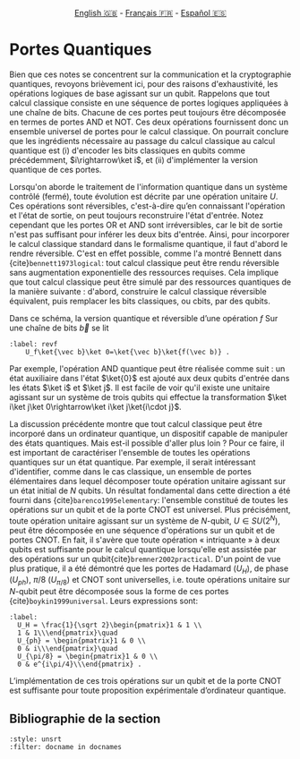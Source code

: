 <p style="text-align: center;">
    <a id="linken" href="../../../../en/content/index.html">English &#x1F1EC;&#x1F1E7;</a> - 
    <a id="linkfr" href="../../../../fr/content/index.html">Français &#x1F1EB;&#x1F1F7;</a> - 
    <a id="linkes" href="../../../../es/content/index.html">Español &#x1F1EA;&#x1F1F8;</a>
</p>
<script>
    currentPage = window.location.href;
    beforeLang = currentPage.slice(0, currentPage.indexOf("content") - 3);
    afterLang = currentPage.slice(currentPage.indexOf("content"));
    document.getElementById("linken").href = beforeLang + "en/" + afterLang;
    document.getElementById("linkfr").href = beforeLang + "fr/" + afterLang;
    document.getElementById("linkes").href = beforeLang + "es/" + afterLang;
</script>



# Portes Quantiques


Bien que ces notes se concentrent sur la communication et la cryptographie quantiques, revoyons brièvement ici, pour des raisons d'exhaustivité, les opérations logiques de base agissant sur un qubit. Rappelons que tout calcul classique consiste en une séquence de portes logiques appliquées à une chaîne de bits. Chacune de ces portes peut toujours être décomposée en termes de portes AND et NOT. Ces deux opérations fournissent donc un ensemble universel de portes pour le calcul classique. On pourrait conclure que les ingrédients nécessaire au passage du calcul classique au calcul quantique est (i) d'encoder les bits classiques en qubits comme précédemment, $i\rightarrow\ket i$, et (ii) d'implémenter la version quantique de ces portes.

Lorsqu'on aborde le traitement de l'information quantique dans un système contrôlé (fermé), toute évolution est décrite par une opération unitaire $U$. Ces opérations sont réversibles, c'est-à-dire qu’en connaissant l'opération et l'état de sortie, on peut toujours reconstruire l'état d'entrée. Notez cependant que les portes OR et AND sont irréversibles, car le bit de sortie n'est pas suffisant pour inférer les deux bits d'entrée. Ainsi, pour incorporer le calcul classique standard dans le formalisme quantique, il faut d'abord le rendre réversible. C'est en effet possible, comme l'a montré Bennett dans {cite}`bennett1973logical`: tout calcul classique peut être rendu réversible sans augmentation exponentielle des ressources requises. Cela implique que tout calcul classique peut être simulé par des ressources quantiques de la manière suivante : d'abord, construire le calcul classique réversible équivalent, puis remplacer les bits classiques, ou cbits, par des qubits.



Dans ce schéma, la version quantique et réversible d’une opération $f$
Sur une chaîne de bits $\vec b$ se lit

```{math}
:label: revf
    U_f\ket{\vec b}\ket 0=\ket{\vec b}\ket{f(\vec b)} .
```

Par exemple, l'opération AND quantique peut être réalisée comme suit : un état auxiliaire dans l'état $\ket{0}$ est ajouté aux deux qubits d'entrée dans les états $\ket i$ et $\ket j$. Il est facile de voir qu'il existe une unitaire agissant sur un système de trois qubits qui effectue la transformation $\ket i\ket j\ket 0\rightarrow\ket
i\ket j\ket{i\cdot j}$. 

<!--Luke: rather than a dot, maybe $i \text{AND} j$ would be better?) -->

La discussion précédente montre que tout calcul classique peut être incorporé dans un ordinateur quantique, un dispositif capable de manipuler des états quantiques. Mais est-il possible d'aller plus loin ? Pour ce faire, il est important de caractériser l'ensemble de toutes les opérations quantiques sur un état quantique. Par exemple, il serait intéressant d'identifier, comme dans le cas classique, un ensemble de portes élémentaires dans lequel décomposer toute opération unitaire agissant sur un état initial de $N$ qubits. Un résultat fondamental dans cette direction a été fourni dans {cite}`barenco1995elementary`: l'ensemble constitué de toutes les opérations sur un qubit et de la porte CNOT est universel. Plus précisément, toute opération unitaire agissant sur un système de $N$-qubit, $U\in SU(2^N)$, peut être décomposée en une séquence d'opérations sur un qubit et de portes CNOT. En fait, il s'avère que toute opération « intriquante » à deux qubits est suffisante pour le calcul quantique lorsqu'elle est assistée par des opérations sur un qubit{cite}`bremner2002practical`. D'un point de vue plus pratique, il a été démontré que les portes de Hadamard ($U_H$), de phase ($U_{ph}$), $\pi/8$ ($U_{\pi/8}$) et CNOT sont universelles, i.e. toute opérations unitaire sur $N$-qubit peut être décomposée sous la forme de ces portes
{cite}`boykin1999universal`. Leurs expressions sont:

```{math}
:label:
  U_H = \frac{1}{\sqrt 2}\begin{pmatrix}1 & 1 \\
  1 & 1\\\end{pmatrix}\quad
  U_{ph} = \begin{pmatrix}1 & 0 \\
  0 & i\\\end{pmatrix}\quad
  U_{\pi/8} = \begin{pmatrix}1 & 0 \\
  0 & e^{i\pi/4}\\\end{pmatrix} .
```

L’implémentation de ces trois opérations sur un qubit et de la porte CNOT est suffisante pour toute proposition expérimentale d’ordinateur quantique. 
 
## Bibliographie de la section
```{bibliography}
:style: unsrt
:filter: docname in docnames
```



